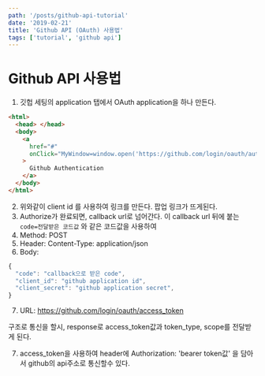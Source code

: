 ```yaml
---
path: '/posts/github-api-tutorial'
date: '2019-02-21'
title: 'Github API (OAuth) 사용법'
tags: ['tutorial', 'github api']
---
```


# Github API 사용법

1. 깃헙 세팅의 application 탭에서 OAuth application을 하나 만든다.

```html
<html>
  <head> </head>
  <body>
    <a
      href="#"
      onClick="MyWindow=window.open('https://github.com/login/oauth/authorize?scope=user:email&client_id=github_application_client_id','MyWindow',width=600,height=300); return false;"
    >
      Github Authentication
    </a>
  </body>
</html>
```

2. 위와같이 client id 를 사용하여 링크를 만든다. 팝업 링크가 뜨게된다.
3. Authorize가 완료되면, callback url로 넘어간다. 이 callback url 뒤에 붙는 `code=전달받은 코드값` 와 같은 코드값을 사용하여
4. Method: POST
5. Header: Content-Type: application/json
6. Body:

```js
{
  "code": "callback으로 받은 code",
  "client_id": "github application id",
  "client_secret": "github application secret",
}
```

7. URL: https://github.com/login/oauth/access_token

구조로 통신을 할시, response로 access_token값과 token_type, scope를 전달받게 된다.

7. access_token을 사용하여 header에 Authorization: 'bearer token값' 을 담아서 github의 api주소로 통신할수 있다.
